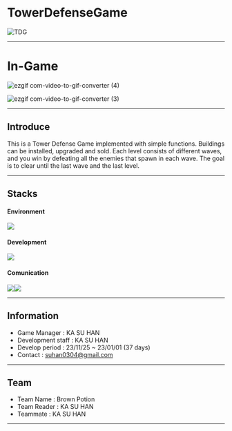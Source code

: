 # TowerDefenseGame
![TDG](https://github.com/suhan0304/TowerDefenseTutorial/assets/102403989/83ee5dc9-2749-4cf4-97e9-ff823761ab32)

---

# In-Game
![ezgif com-video-to-gif-converter (4)](https://github.com/suhan0304/TowerDefenseTutorial/assets/102403989/a2c6a9fb-c73f-4a51-a471-a0bc018ecc03)

![ezgif com-video-to-gif-converter (3)](https://github.com/suhan0304/TowerDefenseTutorial/assets/102403989/568d9be5-d683-403a-8b3e-586a22767158)

---

## Introduce
This is a Tower Defense Game implemented with simple functions. Buildings can be installed, upgraded and sold. Each level consists of different waves, and you win by defeating all the enemies that spawn in each wave. The goal is to clear until the last wave and the last level.

---

## Stacks

#### Environment
<img src="https://img.shields.io/badge/Unity-000000?style=for-the-badge&logo=Unity&logoColor=white">

#### Development
<img src="https://img.shields.io/badge/C Sharp-512BD4?style=for-the-badge&logo=Csharp&logoColor=white">

#### Comunication
<img src="https://img.shields.io/badge/Velog-20C997?style=for-the-badge&logo=Velog&logoColor=white"><img src="https://img.shields.io/badge/Notion-000000?style=for-the-badge&logo=Notion&logoColor=white">

---

## Information
- Game Manager : KA SU HAN
- Development staff : KA SU HAN
- Develop period : 23/11/25 ~ 23/01/01 (37 days)
- Contact : suhan0304@gmail.com

---

## Team
- Team Name : Brown Potion
- Team Reader : KA SU HAN
- Teammate : KA SU HAN

---
